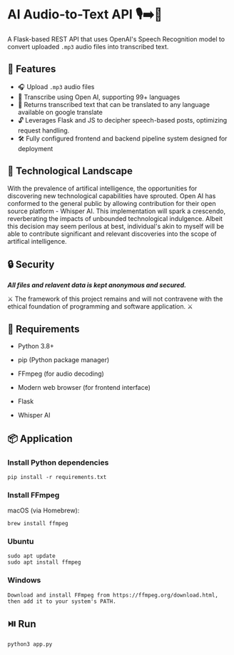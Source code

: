 # AI Audio-to-Text API 🎙️➡️📝

A Flask-based REST API that uses OpenAI's Speech Recognition model to convert uploaded `.mp3` audio files into transcribed text.

## 🚀 Features

- 🎧 Upload `.mp3` audio files
- 🧠 Transcribe using Open AI, supporting 99+ languages
- 🔁 Returns transcribed text that can be translated to any language available on google translate
- 🔓 Leverages Flask and JS to decipher speech-based posts, optimizing request handling.
- 🛠️ Fully configured frontend and backend pipeline system designed for deployment

## 💭 Technological Landscape
With the prevalence of artifical intelligence, the opportunities for discovering new technological capabilities have sprouted. Open AI has conformed to the general public by allowing contribution for their open source platform - Whisper AI. This implementation will spark a crescendo, reverberating the impacts of unbounded technological indulgence. Albeit this decision may seem perilous at best, individual's akin to myself will be able to contribute significant and relevant discoveries into the scope of artifical intelligence.

## 🔒 Security
***All files and relavent data is kept anonymous and secured.***

⚔️ The framework of this project remains and will not contravene with the ethical foundation of programming and software application. ⚔️
## 🔧 Requirements

- Python 3.8+

- pip (Python package manager)

- FFmpeg (for audio decoding)

- Modern web browser (for frontend interface)

- Flask

- Whisper AI

## 📦 Application

### Install Python dependencies
```
pip install -r requirements.txt
```
### Install FFmpeg
macOS (via Homebrew):
```
brew install ffmpeg
```

### Ubuntu
```
sudo apt update
sudo apt install ffmpeg
```

### Windows
```
Download and install FFmpeg from https://ffmpeg.org/download.html, then add it to your system's PATH.
```

## ⏯️ Run
```
python3 app.py
```
